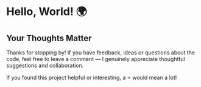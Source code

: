 # Hello, World! 🌍

## Your Thoughts Matter

Thanks for stopping by! If you have feedback, ideas or questions about the code, feel free to leave a comment — I genuinely appreciate thoughtful suggestions and collaboration.

If you found this project helpful or interesting, a ⭐ would mean a lot!
